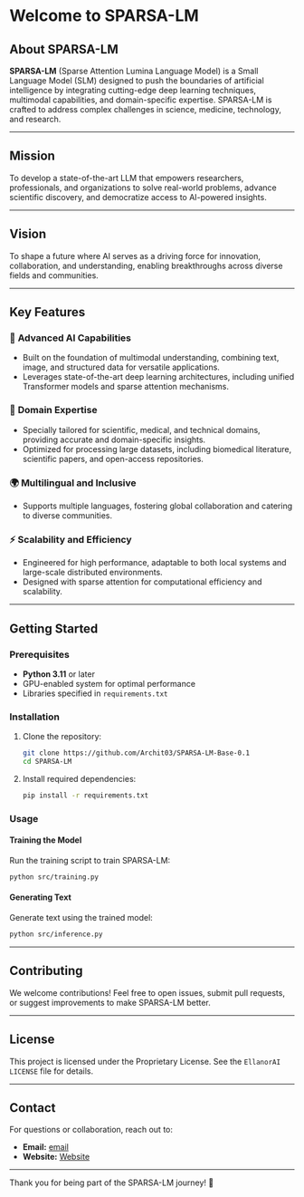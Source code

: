 # Welcome to SPARSA-LM

## About SPARSA-LM
**SPARSA-LM** (Sparse Attention Lumina Language Model) is a Small Language Model (SLM) designed to push the boundaries of artificial intelligence by integrating cutting-edge deep learning techniques, multimodal capabilities, and domain-specific expertise. SPARSA-LM is crafted to address complex challenges in science, medicine, technology, and research.

---

## Mission
To develop a state-of-the-art LLM that empowers researchers, professionals, and organizations to solve real-world problems, advance scientific discovery, and democratize access to AI-powered insights.

---

## Vision
To shape a future where AI serves as a driving force for innovation, collaboration, and understanding, enabling breakthroughs across diverse fields and communities.

---

## Key Features
### 🧠 **Advanced AI Capabilities**
- Built on the foundation of multimodal understanding, combining text, image, and structured data for versatile applications.
- Leverages state-of-the-art deep learning architectures, including unified Transformer models and sparse attention mechanisms.

### 🔬 **Domain Expertise**
- Specially tailored for scientific, medical, and technical domains, providing accurate and domain-specific insights.
- Optimized for processing large datasets, including biomedical literature, scientific papers, and open-access repositories.

### 🌍 **Multilingual and Inclusive**
- Supports multiple languages, fostering global collaboration and catering to diverse communities.

### ⚡ **Scalability and Efficiency**
- Engineered for high performance, adaptable to both local systems and large-scale distributed environments.
- Designed with sparse attention for computational efficiency and scalability.

---

## Getting Started
### Prerequisites
- **Python 3.11** or later
- GPU-enabled system for optimal performance
- Libraries specified in `requirements.txt`

### Installation
1. Clone the repository:
   ```bash
   git clone https://github.com/Archit03/SPARSA-LM-Base-0.1
   cd SPARSA-LM
   ```

2. Install required dependencies:
   ```bash
   pip install -r requirements.txt
   ```

### Usage

#### Training the Model
Run the training script to train SPARSA-LM:
```bash
python src/training.py
```

#### Generating Text
Generate text using the trained model:
```bash
python src/inference.py
```

---

## Contributing
We welcome contributions! Feel free to open issues, submit pull requests, or suggest improvements to make SPARSA-LM better.

---

## License
This project is licensed under the Proprietary License. See the `EllanorAI LICENSE` file for details.

---

## Contact
For questions or collaboration, reach out to:
- **Email:** [email](architsood@ellanorai.org)
- **Website:** [Website](https://ellanorai.org)

---

Thank you for being part of the SPARSA-LM journey! 🚀
